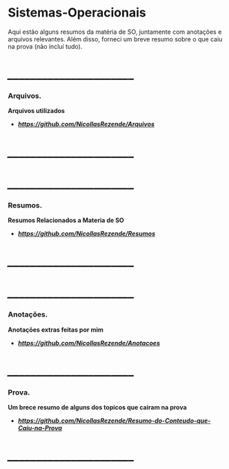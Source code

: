 # Sistemas-Operacionais
Aqui estão alguns resumos da matéria de SO, juntamente com anotações e arquivos relevantes. Além disso, forneci um breve resumo sobre o que caiu na prova (não incluí tudo).


# ***______________________***

### Arquivos. 
**Arquivos utilizados**
- ***https://github.com/NicollasRezende/Arquivos***
# ***______________________***

# ***______________________***

### Resumos. 
**Resumos Relacionados a Materia de SO**
- ***https://github.com/NicollasRezende/Resumos***
# ***______________________***

# ***______________________***

### Anotações. 
**Anotações extras feitas por mim**
- ***https://github.com/NicollasRezende/Anotacoes***
# ***______________________***

### Prova. 
**Um brece resumo de alguns dos topicos que cairam na prova**
- ***https://github.com/NicollasRezende/Resumo-do-Conteudo-que-Caiu-na-Prova***
# ***______________________***
